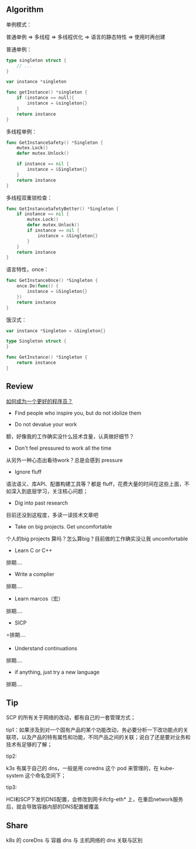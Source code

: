 

## Algorithm

单例模式：

普通单例 => 多线程 => 多线程优化 => 语言的静态特性 => 使用时再创建

普通单例：

```go
type singleton struct {
	// ...
}

var instance *singleton

func getInstance() *singleton {
	if (instance == null){
		instance = &singleton{}
	}
	return instance
}
```

多线程单例：

```go
func GetInstanceSafety() *Singleton {
	mutex.Lock()
	defer mutex.Unlock()

	if instance == nil {
		instance = &Singleton{}
	}
	return instance
}
```

多线程双重锁检查：

```go
func GetInstanceSafetyBetter() *Singleton {
	if instance == nil {
		mutex.Lock()
		defer mutex.Unlock()
		if instance == nil {
			instance = &Singleton{}
		}
	}
	return instance
}
```

语言特性，once：

```go
func GetInstanceOnce() *Singleton {
	once.Do(func() {
		instance = &Singleton{}
	})
	return instance
}
```

饿汉式：

```go
var instance *Singleton = &Singleton{}

type Singleton struct {
}

func GetInstance() *Singleton {
	return instance
}
```



## Review

[如何成为一个更好的程序员？](https://archive.jlongster.com/How-I-Became-Better-Programmer)

- Find people who inspire you, but do not idolize them

- Do not devalue your work

额，好像我的工作确实没什么技术含量，认真做好细节？

- Don't feel pressured to work all the time

从另外一种心态出看待work？总是会感到 pressure

- Ignore fluff

语法语义、库API、配置构建工具等？都是 fluff，花费大量的时间在这些上面，不如深入到底层学习，关注核心问题；

- Dig into past research

目前还没到这程度，多读一读技术文章吧

- Take on big projects. Get uncomfortable

个人的big projects 算吗？怎么算big？目前做的工作确实没让我 uncomfortable

- Learn C or C++

排期....

- Write a complier

排期....

- Learn marcos（宏）

排期....

- SICP

⭐排期....

- Understand continuations

排期....

- if anything, just try a new language

排期....



## Tip

SCP 的所有关于网络的改动，都有自己的一套管理方式；

tip1：如果涉及到对一个固有产品的某个功能改动，务必要分析一下改功能点的关联项，以及产品的特有属性和功能，不同产品之间的关联；说白了还是要对业务和技术有足够的了解；

tip2:

k3s 有属于自己的 dns，一般是用 coredns 这个 pod 来管理的，在 kube-system 这个命名空间下；

tip3:

HCI和SCP下发的DNS配置，会修改到网卡ifcfg-eth* 上，在重启network服务后，就会导致容器内部的DNS配置被覆盖

## Share

k8s 的 coreDns 与 容器 dns 与 主机网络的 dns 关联与区别

